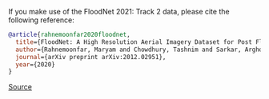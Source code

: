 If you make use of the FloodNet 2021: Track 2 data, please cite the following reference:

``` bibtex
@article{rahnemoonfar2020floodnet,
  title={FloodNet: A High Resolution Aerial Imagery Dataset for Post Flood Scene Understanding},
  author={Rahnemoonfar, Maryam and Chowdhury, Tashnim and Sarkar, Argho and Varshney, Debvrat and Yari, Masoud and Murphy, Robin},
  journal={arXiv preprint arXiv:2012.02951},
  year={2020}
}
```

[Source](https://github.com/BinaLab/FloodNet-Challenge-EARTHVISION2021#paper-link)